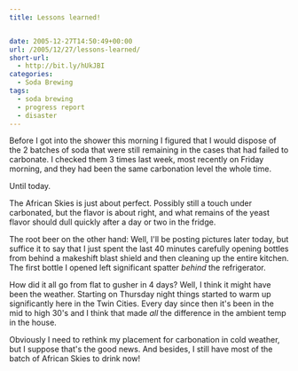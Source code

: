 ```yaml
---
title: Lessons learned!


date: 2005-12-27T14:50:49+00:00
url: /2005/12/27/lessons-learned/
short-url:
  - http://bit.ly/hUkJBI
categories:
  - Soda Brewing
tags:
  - soda brewing
  - progress report
  - disaster
---
```

Before I got into the shower this morning I figured that I would dispose of the 2 batches of soda that were still remaining in the cases that had failed to carbonate. I checked them 3 times last week, most recently on Friday morning, and they had been the same carbonation level the whole time.

Until today.

The African Skies is just about perfect. Possibly still a touch under carbonated, but the flavor is about right, and what remains of the yeast flavor should dull quickly after a day or two in the fridge.

The root beer on the other hand: Well, I'll be posting pictures later today, but suffice it to say that I just spent the last 40 minutes carefully opening bottles from behind a makeshift blast shield and then cleaning up the entire kitchen. The first bottle I opened left significant spatter <em>behind</em> the refrigerator.

How did it all go from flat to gusher in 4 days? Well, I think it might have been the weather. Starting on Thursday night things started to warm up significantly here in the Twin Cities. Every day since then it's been in the mid to high 30's and I think that made _all_ the difference in the ambient temp in the house.

Obviously I need to rethink my placement for carbonation in cold weather, but I suppose that's the good news. And besides, I still have most of the batch of African Skies to drink now!